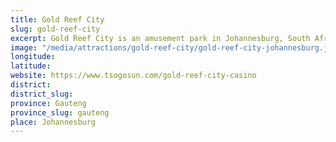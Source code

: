 ```yaml
---
title: Gold Reef City
slug: gold-reef-city
excerpt: Gold Reef City is an amusement park in Johannesburg, South Africa. Located on an old gold mine which closed in 1971, the park is themed around the gold rush that started in 1886 on the Witwatersrand, the buildings on the park are designed to mimic the same period.
image: "/media/attractions/gold-reef-city/gold-reef-city-johannesburg.jpg"
longitude: 
latitude: 
website: https://www.tsogosun.com/gold-reef-city-casino
district: 
district_slug: 
province: Gauteng
province_slug: gauteng
place: Johannesburg
---
```

